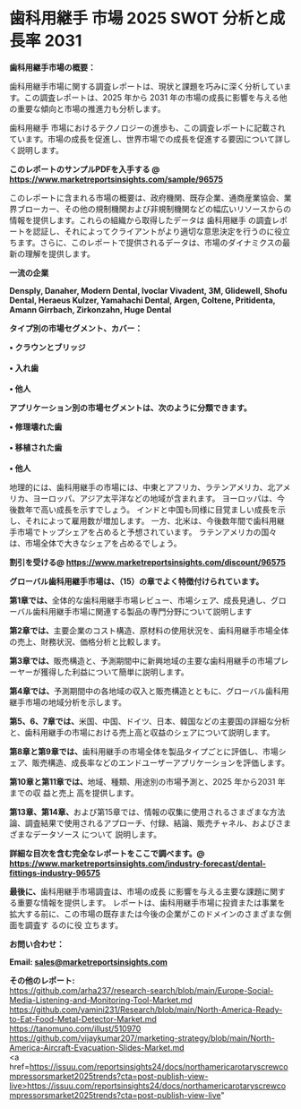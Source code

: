 # 歯科用継手 市場 2025 SWOT 分析と成長率 2031

<strong><b>歯科用継手市場の概要：</b></strong>

歯科用継手市場に関する調査レポートは、現状と課題を巧みに深く分析しています。この調査レポートは、2025 年から 2031 年の市場の成長に影響を与える他の重要な傾向と市場の推進力も分析します。

歯科用継手 市場におけるテクノロジーの進歩も、この調査レポートに記載されています。市場の成長を促進し、世界市場での成長を促進する要因について詳しく説明します。

<strong>このレポートのサンプルPDFを入手する @ <a href=https://www.marketreportsinsights.com/sample/96575>https://www.marketreportsinsights.com/sample/96575</a></strong>

このレポートに含まれる市場の概要は、政府機関、既存企業、通商産業協会、業界ブローカー、その他の規制機関および非規制機関などの幅広いリソースからの情報を提供します。これらの組織から取得したデータは 歯科用継手 の調査レポートを認証し、それによってクライアントがより適切な意思決定を行うのに役立ちます。さらに、このレポートで提供されるデータは、市場のダイナミクスの最新の理解を提供します。

<strong>一流の企業</strong>

<strong><b>Densply, Danaher, Modern Dental, Ivoclar Vivadent, 3M, Glidewell, Shofu Dental, Heraeus Kulzer, Yamahachi Dental, Argen, Coltene, Pritidenta, Amann Girrbach, Zirkonzahn, Huge Dental</b></strong>

<strong><b>タイプ別の市場セグメント、カバー：</b></strong>

<strong>• クラウンとブリッジ<br><br>• 入れ歯<br><br>• 他人</strong>

<strong><b>アプリケーション別の市場セグメントは、次のように分類できます。</b></strong>

<strong>• 修理壊れた歯<br><br>• 移植された歯<br><br>• 他人</strong>

 地理的には、歯科用継手の市場には、中東とアフリカ、ラテンアメリカ、北アメリカ、ヨーロッパ、アジア太平洋などの地域が含まれます。 ヨーロッパは、今後数年で高い成長を示すでしょう。 インドと中国も同様に目覚ましい成長を示し、それによって雇用数が増加します。 一方、北米は、今後数年間で歯科用継手市場でトップシェアを占めると予想されています。 ラテンアメリカの国々は、市場全体で大きなシェアを占めるでしょう。

<strong>割引を受ける@ <a href=https://www.marketreportsinsights.com/discount/96575>https://www.marketreportsinsights.com/discount/96575</a></strong>

<strong><b>グローバル歯科用継手市場は、（15）の章でよく特徴付けられています。</b></strong>

<strong><b>第</b></strong><strong><b>1章では、</b></strong>全体的な歯科用継手市場レビュー、市場シェア、成長見通し、グローバル歯科用継手市場に関連する製品の専門分野について説明します

<strong><b>第2章では、</b></strong>主要企業のコスト構造、原材料の使用状況を、歯科用継手市場全体の売上、財務状況、価格分析と比較します。

<strong><b>第3章では、</b></strong>販売構造と、予測期間中に新興地域の主要な歯科用継手の市場プレーヤーが獲得した利益について簡単に説明します。

<strong><b>第4章では、</b></strong>予測期間中の各地域の収入と販売構造とともに、グローバル歯科用継手市場の地域分析を示します。

<strong><b>第5、6、7章では、</b></strong>米国、中国、ドイツ、日本、韓国などの主要国の詳細な分析と、歯科用継手の市場における売上高と収益のシェアについて説明します。

<strong><b>第8章と第9章では、</b></strong>歯科用継手の市場全体を製品タイプごとに評価し、市場シェア、販売構造、成長率などのエンドユーザーアプリケーションを評価します。

<strong><b>第10章と第11章では、</b></strong>地域、種類、用途別の市場予測と、2025 年から2031 年までの収 益と売上 高を提供します。

<strong><b>第13章、第14章、</b></strong>および第15章では、情報の収集に使用されるさまざまな方法論、調査結果で使用されるアプローチ、付録、結論、販売チャネル、およびさまざまなデータソース について 説明します。

<strong>詳細な目次を含む完全なレポートをここで調べます。@ <a href=https://www.marketreportsinsights.com/industry-forecast/dental-fittings-industry-96575>https://www.marketreportsinsights.com/industry-forecast/dental-fittings-industry-96575</a></strong>

<strong><b>最後に、</b></strong>歯科用継手市場調査は、市場の成長 に影響を</a>与える主要な課題に関する重要な情報を提供します。 レポートは、歯科用継手市場に投資または事業を拡大する前に、この市場の既存または今後の企業がこのドメインのさまざまな側面を調査す るのに役 立ちます。

<strong><b>お問い合わせ：</b></strong>

<strong>Email: </strong><a href=mailto:sales@marketreportsinsights.com><strong>sales@marketreportsinsights.com</strong></a>

<strong>その他のレポート:</strong>
<br>
<a href=https://github.com/arha237/research-search/blob/main/Europe-Social-Media-Listening-and-Monitoring-Tool-Market.md>https://github.com/arha237/research-search/blob/main/Europe-Social-Media-Listening-and-Monitoring-Tool-Market.md</a>
<br>
<a href=https://github.com/yamini231/Research/blob/main/North-America-Ready-to-Eat-Food-Metal-Detector-Market.md>https://github.com/yamini231/Research/blob/main/North-America-Ready-to-Eat-Food-Metal-Detector-Market.md</a>
<br>
<a href=https://tanomuno.com/illust/510970>https://tanomuno.com/illust/510970</a>
<br>
<a href=https://github.com/vijaykumar207/marketing-strategy/blob/main/North-America-Aircraft-Evacuation-Slides-Market.md>https://github.com/vijaykumar207/marketing-strategy/blob/main/North-America-Aircraft-Evacuation-Slides-Market.md</a>
<br>
<a href=https://issuu.com/reportsinsights24/docs/northamericarotaryscrewcompressorsmarket2025trends?cta=post-publish-view-live>https://issuu.com/reportsinsights24/docs/northamericarotaryscrewcompressorsmarket2025trends?cta=post-publish-view-live</a>"
